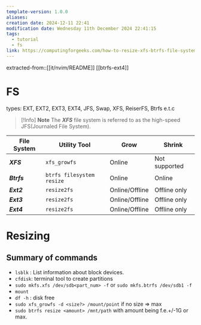 ```yaml
---
template-version: 1.0.0
aliases: 
creation date: 2024-12-11 22:41
modification date: Wednesday 11th December 2024 22:41:15
tags:
  - tutorial
  - fs
link: https://computingforgeeks.com/how-to-resize-xfs-btrfs-file-systems-on-linux/
---
```


extracted-from::[[it/nvim/README]] [[btrfs-ext4]]

# FS

types: EXT, EXT2, EXT3, EXT4, JFS, Swap, XFS, ReiserFS, Btrfs e.t.c

>[!Info] **Note**
>The **_XFS_** file system is referred to as the high-speed JFS(Journaled File System).


| **File System** | **Utility Tool**          | **Grow**       | **Shrink**    |
| --------------- | ------------------------- | -------------- | ------------- |
| **_XFS_**       | `xfs_growfs`              | Online         | Not supported |
| **_Btrfs_**     | `btrfs filesystem resize` | Online         | Online        |
| **_Ext2_**      | `resize2fs`               | Online/Offline | Offline only  |
| **_Ext3_**      | `resize2fs`               | Online/Offline | Offline only  |
| **_Ext4_**      | `resize2fs`               | Online/Offline | Offline only  |

# Resizing
## Summary of commands
- `lsblk` : List information about block devices.
- `cfdisk`: terminal tool to create partitions
- `sudo mkfs.xfs /dev/sdb<part_num> -f` or `sudo mkfs.btrfs /dev/sdb1 -f`
- `mount`
- `df -h` : disk free
- `sudo xfs_growfs -d <size?> /mount/point` if no size => max
- `sudo btrfs resize <amount> /mnt/path` with amount being f.e.+/-1G or max.